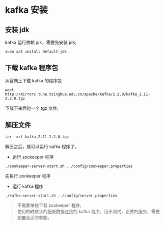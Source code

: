# kafka 安装  

## 安装 jdk  

kafka 运行依赖 jdk，需要先安装 jdk;  

`sudo apt install default-jdk`  

## 下载 kafka 程序包  

从官网上下载 kafka 的程序包  

`wget http://mirrors.tuna.tsinghua.edu.cn/apache/kafka/2.2.0/kafka_2.11-2.2.0.tgz`  

下载下来后时一个 tgz 文件;  

## 解压文件  

`tar -xzf kafka_2.11-2.2.0.tgz`  

解压之后，就可以运行 kafka 程序了。  

- 运行 zookeeper 程序  

`./zookeeper-server-start.sh ../config/zookeeper.properties`  

先执行 zookeeper 程序  

- 运行 kafka 程序  

`./kafka-server-start.sh ../config/server.properties`  

> 不需要单独下载 zookeeper 程序;  
> 使用的时默认的配置数据连接的 kafka 程序，用于测试，正式的服务，需要配置合适的参数。  

